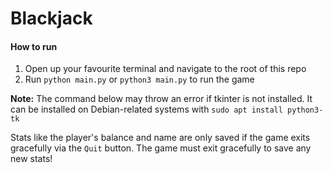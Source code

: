 # Blackjack

<h4>How to run</h4>
<ol>
  <li>Open up your favourite terminal and navigate to the root of this repo</li>
  <li>Run <code>python main.py</code> or <code>python3 main.py</code> to run the game</li>
</ol>

<strong>Note:</strong> The command below may throw an error if tkinter is not installed. It can be installed on Debian-related systems with `sudo apt install python3-tk`

Stats like the player's balance and name are only saved if the game exits gracefully via the `Quit` button.
The game must exit gracefully to save any new stats!
